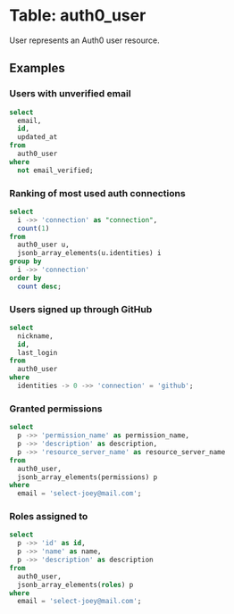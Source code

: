 # Table: auth0_user

User represents an Auth0 user resource.

## Examples

### Users with unverified email

```sql
select
  email,
  id,
  updated_at
from
  auth0_user
where
  not email_verified;
```

### Ranking of most used auth connections

```sql
select
  i ->> 'connection' as "connection",
  count(1)
from
  auth0_user u,
  jsonb_array_elements(u.identities) i
group by
  i ->> 'connection'
order by
  count desc;
```

### Users signed up through GitHub

```sql
select
  nickname,
  id,
  last_login
from
  auth0_user
where
  identities -> 0 ->> 'connection' = 'github';
```

### Granted permissions

```sql
select
  p ->> 'permission_name' as permission_name,
  p ->> 'description' as description,
  p ->> 'resource_server_name' as resource_server_name
from
  auth0_user,
  jsonb_array_elements(permissions) p
where
  email = 'select-joey@mail.com';
```

### Roles assigned to

```sql
select
  p ->> 'id' as id,
  p ->> 'name' as name,
  p ->> 'description' as description
from
  auth0_user,
  jsonb_array_elements(roles) p
where
  email = 'select-joey@mail.com';
```
